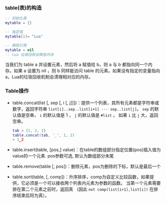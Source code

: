 ### table(表)的构造

```lua
-- 初始化表
mytable = {}

-- 指定值
mytable[1]= "Lua"

-- 移除引用
mytable = nil
-- lua 垃圾回收会释放内存
```

当我们为 table a 并设置元素，然后将 a 赋值给 b，则 a 与 b 都指向同一个内存。如果 a 设置为 nil ，则 b 同样能访问 table 的元素。如果没有指定的变量指向a，Lua的垃圾回收机制会清理相对应的内存。

### Table操作

-   table.concat(list [, sep [, i [, j]]])：提供一个列表，其所有元素都是字符串或数字，返回字符串 `list[i]..sep..list[i+1] ··· sep..list[j]`。 `sep` 的默认值是空串， `i` 的默认值是 1 ， `j` 的默认值是 `#list` 。 如果 `i` 比 `j` 大，返回空串。

    ```lua
    tab = {1, 2, 3}
    table.concat(tab, '_', 1, 2)
    > 1_2
    ```

-   table.insert(table, [pos,] value)：在table的数组部分指定位置(pos)插入值为value的一个元素. pos参数可选, 默认为数组部分末尾
-   table.remove(table [, pos])：删除元素，pos为删除的下标，默认是最后一个
-   table.sort(table, [, comp])：升序排序，comp为自定义比较函数，如果提供，它必须是一个可以接收两个列表内元素为参数的函数。 当第一个元素需要排在第二个元素之前时，返回真 （因此 `not comp(list[i+1],list[i])` 在排序结束后将为真）。